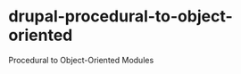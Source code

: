 drupal-procedural-to-object-oriented
====================================

Procedural to Object-Oriented Modules
